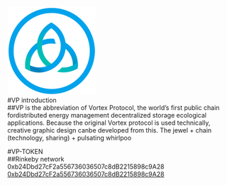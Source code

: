 ![image](https://github.com/Torahserve/bootnode/blob/main/tokenlogo.png) <br>
#VP introduction <br>
##VP is the abbreviation of Vortex Protocol, the world’s first public chain fordistributed energy management decentralized storage ecological applications. Because the original Vortex protocol is used technically, creative graphic design canbe developed from this. The jewel + chain (technology, sharing) + pulsating whirlpoo <br>

#VP-TOKEN <br>
##Rinkeby network <br>
0xb24Dbd27cF2a556736036507c8dB2215898c9A28 <br>
[0xb24Dbd27cF2a556736036507c8dB2215898c9A28](https://rinkeby.etherscan.io/token/0xb24Dbd27cF2a556736036507c8dB2215898c9A28)<br>
